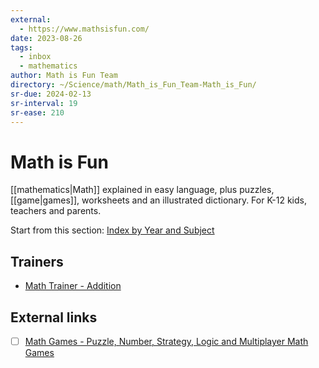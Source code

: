 ```yaml
---
external:
  - https://www.mathsisfun.com/
date: 2023-08-26
tags:
  - inbox
  - mathematics
author: Math is Fun Team
directory: ~/Science/math/Math_is_Fun_Team-Math_is_Fun/
sr-due: 2024-02-13
sr-interval: 19
sr-ease: 210
---
```


# Math is Fun

[[mathematics|Math]] explained in easy language, plus puzzles, [[game|games]],
worksheets and an illustrated dictionary. For K-12 kids, teachers and parents.

Start from this section:
[Index by Year and Subject](https://www.mathsisfun.com/links/index.html)

## Trainers

- [Math Trainer - Addition](https://www.mathsisfun.com/numbers/math-trainer-addition.html)

## External links

- [ ] [Math Games - Puzzle, Number, Strategy, Logic and Multiplayer Math Games](https://www.mathsisfun.com/games/index.html)
